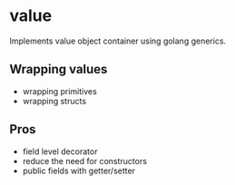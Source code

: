 # value

Implements value object container using golang generics.

## Wrapping values

- wrapping primitives
- wrapping structs


## Pros

- field level decorator
- reduce the need for constructors
- public fields with getter/setter
